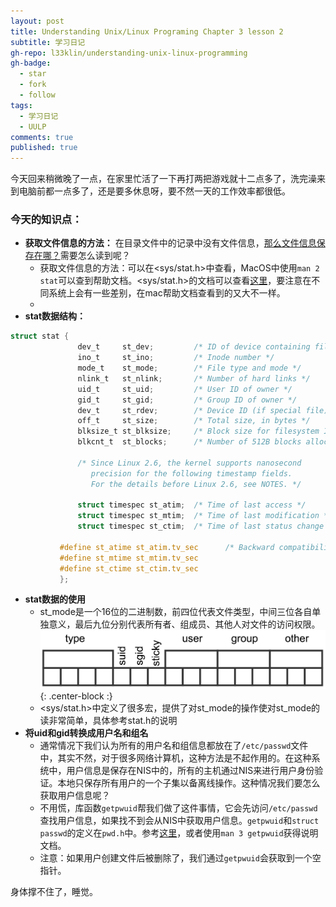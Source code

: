 ```yaml
---
layout: post
title: Understanding Unix/Linux Programing Chapter 3 lesson 2
subtitle: 学习日记
gh-repo: l33klin/understanding-unix-linux-programming
gh-badge:
  - star
  - fork
  - follow
tags:
  - 学习日记
  - UULP
comments: true
published: true
---
```


今天回来稍微晚了一点，在家里忙活了一下再打两把游戏就十二点多了，洗完澡来到电脑前都一点多了，还是要多休息呀，要不然一天的工作效率都很低。

### 今天的知识点：
- **获取文件信息的方法：** 在目录文件中的记录中没有文件信息，[那么文件信息保存在哪？](https://stackoverflow.com/questions/57844005/where-file-status-info-actually-store)需要怎么读到呢？
    - 获取文件信息的方法：可以在<sys/stat.h>中查看，MacOS中使用`man 2 stat`可以查到帮助文档。<sys/stat.h>的文档可以查看[这里](http://man7.org/linux/man-pages/man2/stat.2.html)，要注意在不同系统上会有一些差别，在mac帮助文档查看到的又大不一样。
    - 
- **stat数据结构：**
```c
struct stat {
               dev_t     st_dev;         /* ID of device containing file */
               ino_t     st_ino;         /* Inode number */
               mode_t    st_mode;        /* File type and mode */
               nlink_t   st_nlink;       /* Number of hard links */
               uid_t     st_uid;         /* User ID of owner */
               gid_t     st_gid;         /* Group ID of owner */
               dev_t     st_rdev;        /* Device ID (if special file) */
               off_t     st_size;        /* Total size, in bytes */
               blksize_t st_blksize;     /* Block size for filesystem I/O */
               blkcnt_t  st_blocks;      /* Number of 512B blocks allocated */

               /* Since Linux 2.6, the kernel supports nanosecond
                  precision for the following timestamp fields.
                  For the details before Linux 2.6, see NOTES. */

               struct timespec st_atim;  /* Time of last access */
               struct timespec st_mtim;  /* Time of last modification */
               struct timespec st_ctim;  /* Time of last status change */

           #define st_atime st_atim.tv_sec      /* Backward compatibility */
           #define st_mtime st_mtim.tv_sec
           #define st_ctime st_ctim.tv_sec
           };
```
- **stat数据的使用**
    - st_mode是一个16位的二进制数，前四位代表文件类型，中间三位各自单独意义，最后九位分别代表所有者、组成员、其他人对文件的访问权限。
    ![st_mode](/img/st_mode.jpg){: .center-block :}
    - <sys/stat.h>中定义了很多宏，提供了对st_mode的操作使对st_mode的读非常简单，具体参考stat.h的说明
- **将uid和gid转换成用户名和组名**
    - 通常情况下我们认为所有的用户名和组信息都放在了`/etc/passwd`文件中，其实不然，对于很多网络计算机，这种方法是不起作用的。在这种系统中，用户信息是保存在NIS中的，所有的主机通过NIS来进行用户身份验证。本地只保存所有用户的一个子集以备离线操作。这种情况我们要怎么获取用户信息呢？
    - 不用慌，库函数`getpwuid`帮我们做了这件事情，它会先访问`/etc/passwd`查找用户信息，如果找不到会从NIS中获取用户信息。`getpwuid`和`struct passwd`的定义在`pwd.h`中。参考[这里]()，或者使用`man 3 getpwuid`获得说明文档。
    - 注意：如果用户创建文件后被删除了，我们通过`getpwuid`会获取到一个空指针。

身体撑不住了，睡觉。
